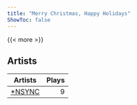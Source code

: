 ```yaml
---
title: "Merry Christmas, Happy Holidays"
ShowToc: false
---
```


{{< more >}}

## Artists
Artists | Plays 
----- | -----: 
[*NSYNC](/artists/nsync-31882) | 9

